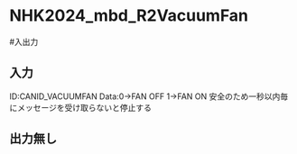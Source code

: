 # NHK2024_mbd_R2VacuumFan

#入出力
## 入力
ID:CANID_VACUUMFAN
Data:0->FAN OFF 1->FAN ON
安全のため一秒以内毎にメッセージを受け取らないと停止する
## 出力無し
